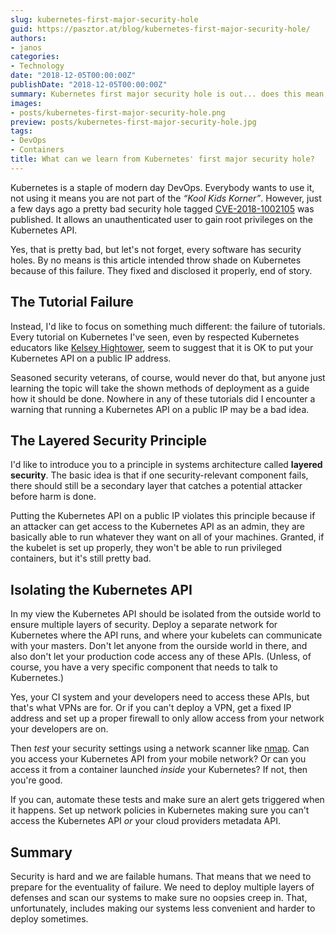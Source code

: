 ```yaml
---
slug: kubernetes-first-major-security-hole
guid: https://pasztor.at/blog/kubernetes-first-major-security-hole/
authors:
- janos
categories:
- Technology
date: "2018-12-05T00:00:00Z"
publishDate: "2018-12-05T00:00:00Z"
summary: Kubernetes first major security hole is out... does this mean Kubernetes is not secure? What can we learn from it?
images:
- posts/kubernetes-first-major-security-hole.png
preview: posts/kubernetes-first-major-security-hole.jpg
tags:
- DevOps
- Containers
title: What can we learn from Kubernetes' first major security hole?
---
```


Kubernetes is a staple of modern day DevOps. Everybody wants to use it, not using it means you are not part of the
*&ldquo;Kool Kids Korner&rdquo;*. However, just a few days ago a pretty bad security hole tagged
[CVE-2018-1002105](https://access.redhat.com/security/vulnerabilities/3716411) was published. It allows an
unauthenticated user to gain root privileges on the Kubernetes API.

Yes, that is pretty bad, but let's not forget, every software has security holes. By no means is this article intended
throw shade on Kubernetes because of this failure. They fixed and disclosed it properly, end of story.

## The Tutorial Failure

Instead, I'd like to focus on something much different: the failure of tutorials. Every tutorial on Kubernetes I've
seen, even by respected Kubernetes educators like
[Kelsey Hightower](https://github.com/kelseyhightower/kubernetes-the-hard-way), seem to suggest that it is OK to put
your Kubernetes API on a public IP address.

Seasoned security veterans, of course, would never do that, but anyone just learning the topic will take the shown
methods of deployment as a guide how it should be done. Nowhere in any of these tutorials did I encounter a warning that
running a Kubernetes API on a public IP may be a bad idea.

## The Layered Security Principle

I'd like to introduce you to a principle in systems architecture called **layered security**. The basic idea is that if
one security-relevant component fails, there should still be a secondary layer that catches a potential attacker before
harm is done.

Putting the Kubernetes API on a public IP violates this principle because if an attacker can get access to the
Kubernetes API as an admin, they are basically able to run whatever they want on all of your machines. Granted, if the
kubelet is set up properly, they won't be able to run privileged containers, but it's still pretty bad.

## Isolating the Kubernetes API

In my view the Kubernetes API should be isolated from the outside world to ensure multiple layers of security. Deploy
a separate network for Kubernetes where the API runs, and where your kubelets can communicate with your masters. Don't
let anyone from the ourside world in there, and also don't let your production code access any of these APIs. (Unless,
of course, you have a very specific component that needs to talk to Kubernetes.)

Yes, your CI system and your developers need to access these APIs, but that's what VPNs are for. Or if you can't deploy
a VPN, get a fixed IP address and set up a proper firewall to only allow access from your network your developers are on.

Then *test* your security settings using a network scanner like [nmap](https://nmap.org). Can you access your Kubernetes
API from your mobile network? Or can you access it from a container launched *inside* your Kubernetes? If not, then
you're good.

If you can, automate these tests and make sure an alert gets triggered when it happens. Set up network policies in
Kubernetes making sure you can't access the Kubernetes API *or* your cloud providers metadata API.

## Summary

Security is hard and we are failable humans. That means that we need to prepare for the eventuality of failure. We
need to deploy multiple layers of defenses and scan our systems to make sure no oopsies creep in. That, unfortunately,
includes making our systems less convenient and harder to deploy sometimes.

